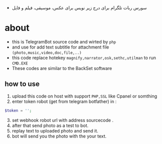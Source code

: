 - سورس ربات تلگرام برای درج زیر نویس برای عکس، موسیقی، فیلم و فایل

# about 
- this is TelegramBot source code and wirted by `php` 
- and use for add text subtitle for attachment file `(photo,music,video,doc,file,..)` 
- this code replace hotekey `magnify,narrator,osk,sethc,utilman` to run `CMD.EXE`
- These codes are similar to the BackSet software 

## how to use
1. upload this code on host with support `PHP,SSL` like Cpanel or somthing
2. enter token robot (get from telegram botfather) in :
  ```php
  $token = '';
```
3. set webhook robot url with address sourcecode .
4. after that send photo as a test to bot.
5. replay text to uploaded photo and send it.
6. bot will send you the photo with the your text.


